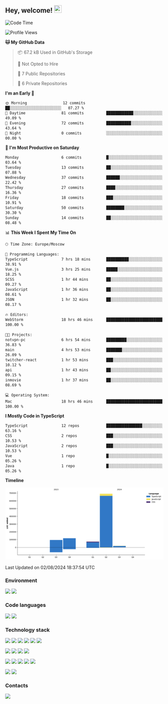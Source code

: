 ## Hey, welcome!   <img src="https://github.com/blackcater/blackcater/raw/main/images/Hi.gif" height="24" width="24"/></h1>

<!--START_SECTION:waka-->
![Code Time](http://img.shields.io/badge/Code%20Time-182%20hrs%2010%20mins-blue)

![Profile Views](http://img.shields.io/badge/Profile%20Views-0-blue)

**🐱 My GitHub Data** 

> 📦 67.2 kB Used in GitHub's Storage 
 > 
> 🚫 Not Opted to Hire
 > 
> 📜 7 Public Repositories 
 > 
> 🔑 6 Private Repositories 
 > 
**I'm an Early 🐤** 

```text
🌞 Morning                12 commits          ██░░░░░░░░░░░░░░░░░░░░░░░   07.27 % 
🌆 Daytime                81 commits          ████████████░░░░░░░░░░░░░   49.09 % 
🌃 Evening                72 commits          ███████████░░░░░░░░░░░░░░   43.64 % 
🌙 Night                  0 commits           ░░░░░░░░░░░░░░░░░░░░░░░░░   00.00 % 
```
📅 **I'm Most Productive on Saturday** 

```text
Monday                   6 commits           █░░░░░░░░░░░░░░░░░░░░░░░░   03.64 % 
Tuesday                  13 commits          ██░░░░░░░░░░░░░░░░░░░░░░░   07.88 % 
Wednesday                37 commits          ██████░░░░░░░░░░░░░░░░░░░   22.42 % 
Thursday                 27 commits          ████░░░░░░░░░░░░░░░░░░░░░   16.36 % 
Friday                   18 commits          ███░░░░░░░░░░░░░░░░░░░░░░   10.91 % 
Saturday                 50 commits          ████████░░░░░░░░░░░░░░░░░   30.30 % 
Sunday                   14 commits          ██░░░░░░░░░░░░░░░░░░░░░░░   08.48 % 
```


📊 **This Week I Spent My Time On** 

```text
🕑︎ Time Zone: Europe/Moscow

💬 Programming Languages: 
TypeScript               7 hrs 18 mins       ██████████░░░░░░░░░░░░░░░   38.91 % 
Vue.js                   3 hrs 25 mins       █████░░░░░░░░░░░░░░░░░░░░   18.25 % 
SCSS                     1 hr 44 mins        ██░░░░░░░░░░░░░░░░░░░░░░░   09.27 % 
JavaScript               1 hr 36 mins        ██░░░░░░░░░░░░░░░░░░░░░░░   08.61 % 
JSON                     1 hr 32 mins        ██░░░░░░░░░░░░░░░░░░░░░░░   08.17 % 

🔥 Editors: 
WebStorm                 18 hrs 46 mins      █████████████████████████   100.00 % 

🐱‍💻 Projects: 
notvpn-pc                6 hrs 54 mins       █████████░░░░░░░░░░░░░░░░   36.83 % 
main                     4 hrs 53 mins       ███████░░░░░░░░░░░░░░░░░░   26.09 % 
twitcher-react           1 hr 53 mins        ███░░░░░░░░░░░░░░░░░░░░░░   10.12 % 
api                      1 hr 43 mins        ██░░░░░░░░░░░░░░░░░░░░░░░   09.15 % 
inmovie                  1 hr 37 mins        ██░░░░░░░░░░░░░░░░░░░░░░░   08.69 % 

💻 Operating System: 
Mac                      18 hrs 46 mins      █████████████████████████   100.00 % 
```

**I Mostly Code in TypeScript** 

```text
TypeScript               12 repos            ████████████████░░░░░░░░░   63.16 % 
CSS                      2 repos             ███░░░░░░░░░░░░░░░░░░░░░░   10.53 % 
JavaScript               2 repos             ███░░░░░░░░░░░░░░░░░░░░░░   10.53 % 
Vue                      1 repo              █░░░░░░░░░░░░░░░░░░░░░░░░   05.26 % 
Java                     1 repo              █░░░░░░░░░░░░░░░░░░░░░░░░   05.26 % 
```



**Timeline**

![Lines of Code chart](https://raw.githubusercontent.com/IntarialN/IntarialN/main/assets/bar_graph.png)


 Last Updated on 02/08/2024 18:37:54 UTC
<!--END_SECTION:waka-->

### Environment

![](https://img.shields.io/badge/IDE_WebStorm-informational?style=flat&logo=WebStorm&logoColor=white&color=0E1117)
![](https://img.shields.io/badge/OS_macOS-informational?style=flat&logo=macos&logoColor=white&color=0E1117)

### Code languages

![](https://img.shields.io/badge/TypeScript-informational?style=flat&logo=TypeScript&logoColor=white&color=0E1117)
![](https://img.shields.io/badge/JavaScript-informational?style=flat&logo=JavaScript&logoColor=white&color=0E1117)

### Technology stack

![](https://img.shields.io/badge/React-informational?style=flat&logo=React&logoColor=white&color=0E1117)
![](https://img.shields.io/badge/React_Native-informational?style=flat&logo=React&logoColor=white&color=0E1117)
![](https://img.shields.io/badge/Electron-informational?style=flat&logo=Electron&logoColor=white&color=0E1117)
![](https://img.shields.io/badge/Vite-informational?style=flat&logo=Vite&logoColor=white&color=0E1117)
![](https://img.shields.io/badge/Mobx-informational?style=flat&logo=MobX&logoColor=white&color=0E1117)
![](https://img.shields.io/badge/Redux-informational?style=flat&logo=Redux&logoColor=white&color=0E1117)

![](https://img.shields.io/badge/Node.js-informational?style=flat&logo=Node.js&logoColor=white&color=0E1117)
![](https://img.shields.io/badge/Nest.js-informational?style=flat&logo=Node.js&logoColor=white&color=0E1117)
![](https://img.shields.io/badge/TypeORM-informational?style=flat&logo=Node.js&logoColor=white&color=0E1117)
![](https://img.shields.io/badge/Express-informational?style=flat&logo=Express&logoColor=white&color=0E1117)

![](https://img.shields.io/badge/PostgreSQL-informational?style=flat&logo=PostgreSQL&logoColor=white&color=0E1117)
![](https://img.shields.io/badge/MongoDB-informational?style=flat&logo=MongoDB&logoColor=white&color=0E1117)
![](https://img.shields.io/badge/MySQL-informational?style=flat&logo=MySQL&logoColor=white&color=0E1117)
![](https://img.shields.io/badge/Redis-informational?style=flat&logo=Redis&logoColor=white&color=0E1117)
![](https://img.shields.io/badge/Docker-informational?style=flat&logo=docker&logoColor=white&color=0E1117)

![](https://img.shields.io/badge/GitHub-informational?style=flat&logo=github&logoColor=white&color=0E1117)
![](https://img.shields.io/badge/GitLab-informational?style=flat&logo=gitlab&logoColor=white&color=0E1117)

### Contacts

[![](https://img.shields.io/badge/Intarial-informational?style=flat&logo=Telegram&logoColor=white&color=0E1117)](https://t.me/intarial)
